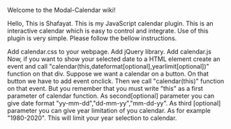Welcome to the Modal-Calendar wiki!

Hello,
This is Shafayat. This is my JavaScript calendar plugin. This is an interactive calendar which is easy to control and integrate.
Use of this plugin is very simple. Please follow the bellow instructions.

Add calendar.css to your webpage.
Add jQuery library.
Add calendar.js
Now, if you want to show your selected date to a HTML element create an event and call "calendar(this,dateformat[optional],yearlimit[optional])" function on that div.
Suppose we want a calendar on a button. On that button we have to add event onclick.
Then we call "calendar(this)" function on that event.
But you remember that you must write "this" as a first parameter of calendar function.
As second[optional] parameter you can give date format "yy-mm-dd","dd-mm-yy","mm-dd-yy".
As third [optional] parameter you can give year limitation of you calendar. As for example "1980-2020". This will limit your year selection to calendar.
